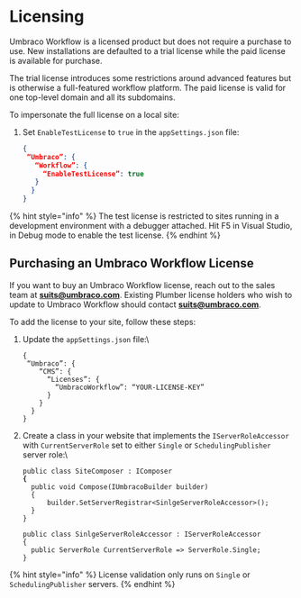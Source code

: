 # Licensing

Umbraco Workflow is a licensed product but does not require a purchase to use. New installations are defaulted to a trial license while the paid license is available for purchase.

The trial license introduces some restrictions around advanced features but is otherwise a full-featured workflow platform. The paid license is valid for one top-level domain and all its subdomains.

To impersonate the full license on a local site:

1.  Set `EnableTestLicense` to `true` in the `appSettings.json` file:

    ```json
    {
     “Umbraco”: {
       “Workflow”: {
         “EnableTestLicense”: true
       }
      }
    }
    ```

{% hint style="info" %}
The test license is restricted to sites running in a development environment with a debugger attached. Hit F5 in Visual Studio, in Debug mode to enable the test license.
{% endhint %}

## Purchasing an Umbraco Workflow License

If you want to buy an Umbraco Workflow license, reach out to the sales team at **suits@umbraco.com**. Existing Plumber license holders who wish to update to Umbraco Workflow should contact **suits@umbraco.com**.

To add the license to your site, follow these steps:

1.  Update the `appSettings.json` file:\


    ```
    {
     “Umbraco”: {
        “CMS”: {
          “Licenses”: {
            “UmbracoWorkflow”: “YOUR-LICENSE-KEY”
          }
        }
      }
    }
    ```
2.  Create a class in your website that implements the `IServerRoleAccessor` with `CurrentServerRole` set to either `Single` or `SchedulingPublisher` server role:\


    <pre><code>public class SiteComposer : IComposer
    <strong>{
    </strong>  public void Compose(IUmbracoBuilder builder)
      {
          builder.SetServerRegistrar&#x3C;SinlgeServerRoleAccessor>();
      }
    }

    public class SinlgeServerRoleAccessor : IServerRoleAccessor
    {
      public ServerRole CurrentServerRole => ServerRole.Single;
    }</code></pre>

{% hint style="info" %}
License validation only runs on `Single` or `SchedulingPublisher` servers.
{% endhint %}
